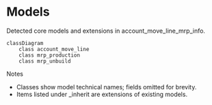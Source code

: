 # Models

Detected core models and extensions in account_move_line_mrp_info.

```mermaid
classDiagram
    class account_move_line
    class mrp_production
    class mrp_unbuild
```

Notes
- Classes show model technical names; fields omitted for brevity.
- Items listed under _inherit are extensions of existing models.

